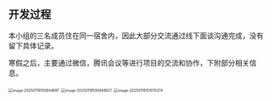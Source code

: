 ## 开发过程

本小组的三名成员住在同一宿舍内，因此大部分交流通过线下面谈沟通完成，没有留下具体记录。

寒假之后，主要通过微信，腾讯会议等进行项目的交流和协作，下附部分相关信息。

<img src="C:\Users\a2038\AppData\Roaming\Typora\typora-user-images\image-20250119100844697.png" alt="image-20250119100844697" style="zoom: 50%;" />

<img src="C:\Users\a2038\AppData\Roaming\Typora\typora-user-images\image-20250119100948827.png" alt="image-20250119100948827" style="zoom:50%;" />

<img src="C:\Users\a2038\AppData\Roaming\Typora\typora-user-images\image-20250119101015374.png" alt="image-20250119101015374" style="zoom:50%;" />